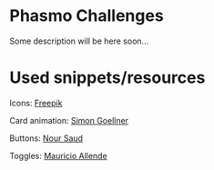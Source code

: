# Phasmo Challenges
Some description will be here soon...
# Used snippets/resources
Icons: [Freepik](https://www.flaticon.com/authors/freepik)

Card animation: [Simon Goellner](https://codepen.io/simeydotme/pen/PrQKgo)

Buttons: [Nour Saud](https://codepen.io/nourabusoud/pen/ypZzMM)

Toggles: [Mauricio Allende](https://codepen.io/mallendeo/pen/QWKrEL)
